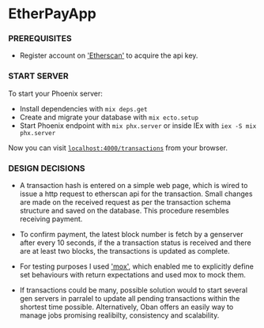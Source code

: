 # EtherPayApp

### PREREQUISITES
  * Register account on ['Etherscan'](https://docs.etherscan.io/getting-started/creating-an-account) to acquire the api key.
  
 ### START SERVER
To start your Phoenix server:

  * Install dependencies with `mix deps.get`
  * Create and migrate your database with `mix ecto.setup`
  * Start Phoenix endpoint with `mix phx.server` or inside IEx with `iex -S mix phx.server`

Now you can visit [`localhost:4000/transactions`](http://localhost:4000/transactions) from your browser.

### DESIGN DECISIONS

  * A transaction hash is entered on a simple web page, which is wired to  issue a http request to etherscan api for the transaction. Small changes are made on the received request as per the transaction schema structure and saved on the database. This procedure resembles receiving payment.
  
  * To confirm payment, the latest block number is fetch by a genserver after every 10 seconds, if the a transaction status is received and there are at least two blocks, the transactions is updated as complete. 

  * For testing purposes I used  ['mox'](https://github.com/dashbitco/mox), which enabled me to explicitly define set behaviours with return expectations and used mox to mock them.

  * If transactions could be many, possible solution would to start several gen servers in parralel to update all pending transactions within the shortest time possible. Alternatively, Oban offers an easily way to manage jobs promising realibilty, consistency and scalability.
